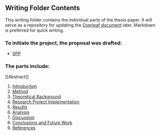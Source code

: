 ## **Writing Folder Contents**

This writing folder contains the individual parts of the thesis paper. It will serve as a repository for updating the [Overleaf document](https://www.overleaf.com/read/dbffjmbjdpkf#f0c6a6) later. Markdown is preferred for quick writing.

### To initiate the project, the proposal was drafted:
- [SPP](SPP/SPP.md)

### The parts include:
[[Abstract]]
1. [Introduction](Introduction/Introduction.md)
2. [Method](Method/Method.md)
3. [Theoretical Background](Theoretical%20Background/Theoretical%20Background.md)
4. [Research Project Implementation](Research%20Project%20Implementation/Research%20Project%20Implementation.md)
5. [Results](Results/Results.md)
6. [Analysis](Analysis/Analysis.md)
7. [Discussion](Discussion/Discussion.md)
8.  [Conclusions and Future Work](Conclusions%20and%20Future%20Work/Conclusions%20and%20Future%20Work.md)
9. [References](References/References.md)
